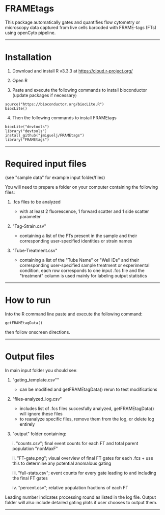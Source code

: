 # FRAMEtags
This package automatically gates and quantifies flow cytometry or microscopy data captured from live cells barcoded with FRAME-tags (FTs) using openCyto pipeline.

***
# Installation
1. Download and install R v3.3.3 at https://cloud.r-project.org/
  
2. Open R
  
3. Paste and execute the following commands to install bioconductor (update packages if necessary)
```{r}  
source("https://bioconductor.org/biocLite.R")
biocLite()
```

4. Then the following commands to install FRAMEtags
```{r}  
biocLite("devtools")
library("devtools")
install_github("jmiguelj/FRAMEtags")
library("FRAMEtags")
```

***
# Required input files
(see "sample data" for example input folder/files)

You will need to prepare a folder on your computer containing the following files:

1. .fcs files to be analyzed
    + with at least 2 fluorescence, 1 forward scatter and 1 side scatter parameter
  
2. "Tag-Strain.csv" 
    + containing a list of the FTs present in the sample and their corresponding user-specified identities or strain names
  
3. "Tube-Treatment.csv" 
    + containing a list of the "Tube Name" or "Well IDs" and their corresponding user-specified sample treatment or experimental condition, each row corresponds to one input .fcs file and the "treatment" column is used mainly for labeling output statistics

***
# How to run
Into the R command line paste and execute the following command:
```{r} 
getFRAMEtagData()
```

then follow onscreen directions.

***
# Output files
In main input folder you should see:

1. "gating_template.csv""
    + can be modified and getFRAMEtagData() rerun to test modifications
  

2. "files-analyzed_log.csv"
    + includes list of .fcs files succesfully analyzed, getFRAMEtagData() will ignore these files
    + to reanalyze specific files, remove them from the log, or delete log entirely
  

3. "output" folder containing:

    i. "counts.csv"; final event counts for each FT and total parent population "nonMaxF"
  
    ii. "FT-gate.png"; visual overview of final FT gates for each .fcs
        + use this to determine any potential anomalous gating
  

    iii. "full-stats.csv"; event counts for every gate leading to and including the final FT gates
  
    iv. "percent.csv"; relative population fractions of each FT
  
  Leading number indicates processing round as listed in the log file.
  Output folder will also include detailed gating plots if user chooses to output them.
  
***  
  
  

